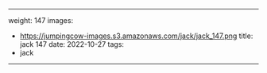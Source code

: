 
---
weight: 147
images:
- https://jumpingcow-images.s3.amazonaws.com/jack/jack_147.png
title: jack 147
date: 2022-10-27
tags:
- jack
---
